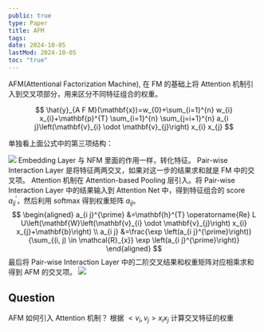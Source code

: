 ```yaml
---
public: true
type: Paper
title: AFM
tags:
date: 2024-10-05
lastMod: 2024-10-05
toc: "true"
---
```


AFM(Attentional Factorization Machine), 在 FM 的基础上将 Attention 机制引入到交叉项部分，用来区分不同特征组合的权重。


$$
\hat{y}_{A F M}(\mathbf{x})=w_{0}+\sum_{i=1}^{n} w_{i} x_{i}+\mathbf{p}^{T} \sum_{i=1}^{n} \sum_{j=i+1}^{n} a_{i j}\left(\mathbf{v}_{i} \odot \mathbf{v}_{j}\right) x_{i} x_{j}
$$

单独看上面公式中的第三项结构：

![](https://media.xiang578.com/15643076111641.jpg)
Embedding Layer 与 NFM 里面的作用一样，转化特征。
Pair-wise Interaction Layer 是将特征两两交叉，如果对这一步的结果求和就是 FM 中的交叉项。
Attention 机制在 Attention-based Pooling 层引入。将 Pair-wise Interaction Layer 中的结果输入到 Attention Net 中，得到特征组合的 score ${a_{i j}^{\prime} }$，然后利用 softmax 得到权重矩阵 ${a_{ij}}$。
$$
\begin{aligned} a_{i j}^{\prime} &=\mathbf{h}^{T} \operatorname{Re} L U\left(\mathbf{W}\left(\mathbf{v}_{i} \odot \mathbf{v}_{j}\right) x_{i} x_{j}+\mathbf{b}\right) \\ a_{i j} &=\frac{\exp \left(a_{i j}^{\prime}\right)}{\sum_{(i, j) \in \mathcal{R}_{x}} \exp \left(a_{i j}^{\prime}\right)} \end{aligned}
$$
最后将 Pair-wise Interaction Layer 中的二阶交叉结果和权重矩阵对应相乘求和得到 AFM 的交叉项。
![](https://media.xiang578.com/15643086043204.jpg)
## Question
AFM 如何引入 Attention 机制？
根据 $<v_i, v_j>x_i x_j$ 计算交叉特征的权重
